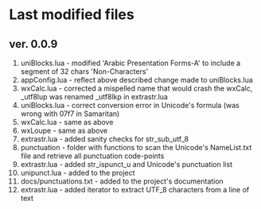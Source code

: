 # Last modified files

## ver. 0.0.9

1. uniBlocks.lua - modified 'Arabic Presentation Forms-A' to include a segment of 32 chars 'Non-Characters'
2. appConfig.lua - reflect above described change made to uniBlocks.lua
3. wxCalc.lua    - corrected a mispelled name that would crash the wxCalc, _utf8lup was renamed _utf8lkp in extrastr.lua
4. uniBlocks.lua - correct conversion error in Unicode's formula (was wrong with 07f7 in Samaritan)
5. wxCalc.lua    - same as above
6. wxLoupe       - same as above
6. extrastr.lua  - added sanity checks for str_sub_utf_8
7. punctuation   - folder with functions to scan the Unicode's NameList.txt file and retrieve all punctuation code-points
8. extrastr.lua  - added str_ispunct_u and Unicode's punctuation list
9. unipunct.lua  - added to the project
10. docs/punctuations.txt   - added to the project's documentation
11. extrastr.lua - added iterator to extract UTF_8 characters from a line of text 


